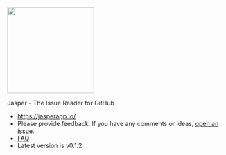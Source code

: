 <img src="https://jasperapp.io/image/logo.png" width="200">

Jasper - The Issue Reader for GitHub

- https://jasperapp.io/
- Please provide feedback. If you have any comments or ideas, [open an issue](https://github.com/jasperapp/jasper/issues/new).
- [FAQ](https://jasperapp.io/faq.html)
- Latest version is v0.1.2
